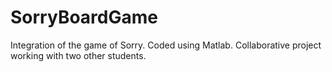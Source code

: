 # SorryBoardGame
Integration of the game of Sorry. Coded using Matlab. Collaborative project working with two other students.
